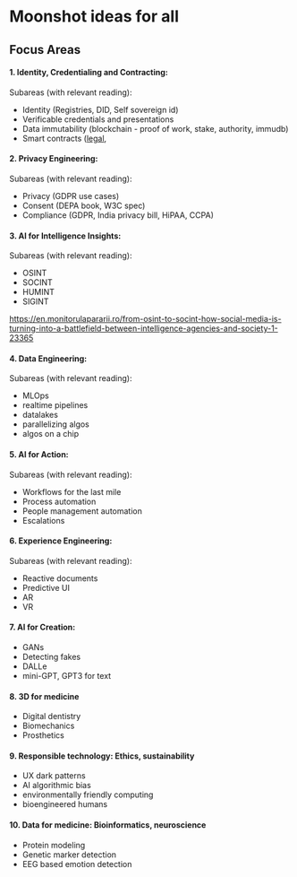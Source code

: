 # Moonshot ideas for all

## Focus Areas 


#### 1. Identity, Credentialing and Contracting: 
        
Subareas (with relevant reading):

- Identity (Registries, DID, Self sovereign id)
- Verificable credentials and presentations
- Data immutability (blockchain - proof of work, stake, authority, immudb)
- Smart contracts ([legal](https://medium.com/fordham-business-law-association/smart-contract-basics-a-legal-contract-perspective-part-ii-verifiability-4bc5c4ca8b88), 
        

#### 2. Privacy Engineering: 
        
Subareas (with relevant reading):

- Privacy (GDPR use cases)
- Consent (DEPA book, W3C spec)
- Compliance (GDPR, India privacy bill, HiPAA, CCPA)
        
#### 3. AI for Intelligence Insights: 

Subareas (with relevant reading):

- OSINT
- SOCINT
- HUMINT
- SIGINT

https://en.monitorulapararii.ro/from-osint-to-socint-how-social-media-is-turning-into-a-battlefield-between-intelligence-agencies-and-society-1-23365

#### 4. Data Engineering: 
        
Subareas (with relevant reading):

- MLOps
- realtime pipelines
- datalakes
- parallelizing algos
- algos on a chip

#### 5. AI for Action: 
        
Subareas (with relevant reading):

- Workflows for the last mile
- Process automation
- People management automation
- Escalations

#### 6. Experience Engineering: 

Subareas (with relevant reading):

- Reactive documents
- Predictive UI 
- AR
- VR

#### 7. AI for Creation: 

- GANs
- Detecting fakes
- DALLe
- mini-GPT, GPT3 for text

#### 8. 3D for medicine

- Digital dentistry
- Biomechanics
- Prosthetics
        
#### 9. Responsible technology: Ethics, sustainability

- UX dark patterns
- AI algorithmic bias
- environmentally friendly computing
- bioengineered humans
        
#### 10. Data for medicine: Bioinformatics, neuroscience

- Protein modeling
- Genetic marker detection
- EEG based emotion detection
